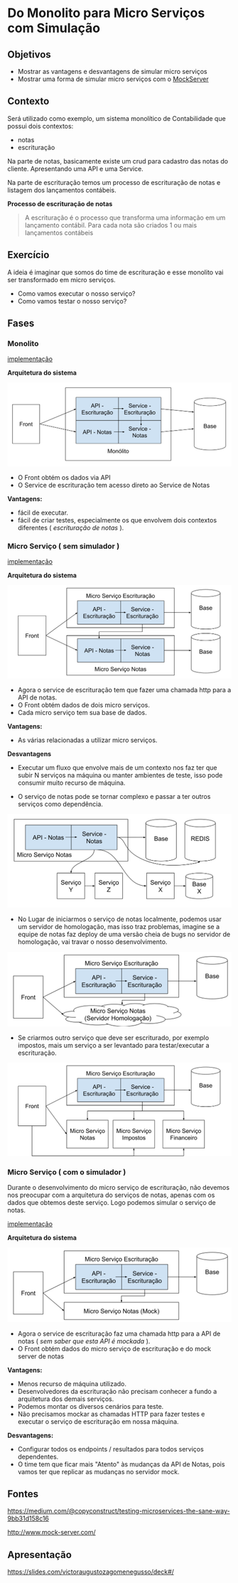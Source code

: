 # Do Monolito para Micro Serviços com Simulação

## Objetivos

- Mostrar as vantagens e desvantagens de simular micro serviços
- Mostrar uma forma de simular micro serviços com o [MockServer](http://www.mock-server.com/)

## Contexto 

Será utilizado como exemplo, um sistema monolítico de Contabilidade que possui dois contextos:

- notas
- escrituração

Na parte de notas, basicamente existe um crud para cadastro das notas do cliente. Apresentando uma API e uma Service.

Na parte de escrituração temos um processo de escrituração de notas e listagem dos lançamentos contábeis.

**Processo de escrituração de notas**
> A escrituração é o processo que transforma uma informação em um lançamento contábil. Para cada nota são criados 1 ou mais lançamentos contábeis

## Exercício
A ideia é imaginar que somos do time de escrituração e esse monolito vai ser transformado em micro serviços.

- Como vamos executar o nosso serviço?
- Como vamos testar o nosso serviço?

## Fases

### Monolito

[implementação](monolito)

**Arquitetura do sistema**

![Alt text](./monolito.svg)

- O Front obtém os dados via API
- O Service de escrituração tem acesso direto ao Service de Notas

**Vantagens:**
- fácil de executar.
- fácil de criar testes, especialmente os que envolvem dois contextos diferentes ( _escrituração de notas_ ).

### Micro Serviço ( sem simulador )

[implementação](microservicos_sem_simulacao)

**Arquitetura do sistema**

![Alt text](./micro_servicos_sem_simulador.svg)

- Agora o service de escrituração tem que fazer uma chamada http para a API de notas.
- O Front obtém dados de dois micro serviços.
- Cada micro serviço tem sua base de dados.

**Vantagens:**

- As várias relacionadas a utilizar micro serviços.

**Desvantagens**

- Executar um fluxo que envolve mais de um contexto nos faz ter que subir N serviços na máquina ou manter ambientes de teste, isso pode consumir muito recurso de máquina.

- O serviço de notas pode se tornar complexo e passar a ter outros serviços como dependência.

![Alt text](./micro_servicos_sem_simulador_evolucao.svg)

- No Lugar de iniciarmos o serviço de notas localmente, podemos usar um servidor de homologação, mas isso traz problemas, imagine se a equipe de notas faz deploy de uma versão cheia de bugs no servidor de homologação, vai travar o nosso desenvolvimento.

![Alt text](./micro_servicos_com_servidor_homolog.svg)

- Se criarmos outro serviço que deve ser escriturado, por exemplo impostos, mais um serviço a ser levantado para testar/executar a escrituração.

![Alt text](./micro_servicos_sem_simulador_muitas_dep.svg)

### Micro Serviço ( com o simulador )

Durante o desenvolvimento do micro serviço de escrituração, não devemos nos preocupar com a arquitetura do serviços de notas, apenas com os dados que obtemos deste serviço. Logo podemos simular o serviço de notas.

[implementação](microservicos_com_simulacao)

**Arquitetura do sistema**

![Alt text](./micro_servicos_com_simulador.svg)

- Agora o service de escrituração faz uma chamada http para a API de notas ( _sem saber que esta API é mockada_ ).
- O Front obtém dados do micro serviço de escrituração e do mock server de notas

**Vantagens:**

- Menos recurso de máquina utilizado.
- Desenvolvedores da escrituração não precisam conhecer a fundo a arquitetura dos demais serviços.
- Podemos montar os diversos cenários para teste.
- Não precisamos mockar as chamadas HTTP para fazer testes e executar o serviço de escrituração em nossa máquina.

**Desvantagens:**

- Configurar todos os endpoints / resultados para todos serviços dependentes.
- O time tem que ficar mais "Atento" às mudanças da API de Notas, pois vamos ter que replicar as mudanças no servidor mock.

## Fontes

https://medium.com/@copyconstruct/testing-microservices-the-sane-way-9bb31d158c16

http://www.mock-server.com/

## Apresentação
https://slides.com/victoraugustozagomenegusso/deck#/
